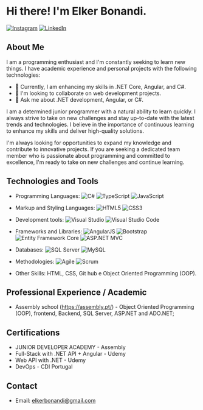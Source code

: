 # Hi there! I'm Elker Bonandi.

[![Instagram](https://img.shields.io/badge/Instagram-%23E4405F.svg?logo=Instagram&logoColor=white)](https://www.instagram.com/elker_bonandi/)
[![LinkedIn](https://img.shields.io/badge/LinkedIn-%230077B5.svg?logo=linkedin&logoColor=white)](https://www.linkedin.com/in/elker-bonandi/)

## About Me

I am a programming enthusiast and I'm constantly seeking to learn new things. I have academic experience and personal projects with the following technologies:

- 🌱 Currently, I am enhancing my skills in .NET Core, Angular, and C#.
- 👯 I'm looking to collaborate on web development projects.
- 💬 Ask me about .NET development, Angular, or C#.

I am a determined junior programmer with a natural ability to learn quickly. I always strive to take on new challenges and stay up-to-date with the latest trends and technologies. I believe in the importance of continuous learning to enhance my skills and deliver high-quality solutions.

I'm always looking for opportunities to expand my knowledge and contribute to innovative projects. If you are seeking a dedicated team member who is passionate about programming and committed to excellence, I'm ready to take on new challenges and continue learning.

## Technologies and Tools

- Programming Languages: 
   ![C#](https://img.shields.io/badge/C%23-%23239120.svg?style=flat&logo=c-sharp&logoColor=white)
   ![TypeScript](https://img.shields.io/badge/TypeScript-%23007ACC.svg?style=flat&logo=typescript&logoColor=white) 
   ![JavaScript](https://img.shields.io/badge/JavaScript-%23F7DF1E.svg?style=flat&logo=javascript&logoColor=black)
   
- Markup and Styling Languages: 
   ![HTML5](https://img.shields.io/badge/HTML5-%23E34F26.svg?style=flat&logo=html5&logoColor=white)
   ![CSS3](https://img.shields.io/badge/CSS3-%231572B6.svg?style=flat&logo=css3&logoColor=white)
   
- Development tools: 
   ![Visual Studio](https://img.shields.io/badge/Visual%20Studio-5C2D91?style=flat&logo=visual%20studio&logoColor=white)
   ![Visual Studio Code](https://img.shields.io/badge/Visual%20Studio%20Code-007ACCstyle=flat&logo=visual%20studio%20code&logoColor=white)
   
- Frameworks and Libraries: 
   ![AngularJS](https://img.shields.io/badge/AngularJS-%23E23237.svg?style=flat&logo=angularjs&logoColor=white)
   ![Bootstrap](https://img.shields.io/badge/Bootstrap-%23563D7C.svg?style=flat&logo=bootstrap&logoColor=white)
   ![Entity Framework Core](https://img.shields.io/badge/Entity%20Framework%20Core-%237FCAAD.svg?style=flat&logo=.net&logoColor=white)
   ![ASP.NET MVC](https://img.shields.io/badge/ASP.NET%20MVC-%235C2D91.svg?style=flat&logo=.net&logoColor=white)
   
- Databases: 
   ![SQL Server](https://img.shields.io/badge/SQL%20Server-%23CC2927.svg?style=flat&logo=microsoft%20sql%20server&logoColor=white)
   ![MySQL](https://img.shields.io/badge/MySQL-%234479A1.svg?style=flat&logo=mysql&logoColor=white)
   
- Methodologies: 
   ![Agile](https://img.shields.io/badge/Agile-%230077B5.svg?style=flat&logo=agile&logoColor=white)
   ![Scrum](https://img.shields.io/badge/Scrum-%23106589.svg?style=flat&logo=scrum&logoColor=white)
   
- Other Skills: 
   HTML, CSS, Git hub e Object Oriented Programming (OOP).

## Professional Experience / Academic

- Assembly school (https://assembly.pt/) - Object Oriented Programming (OOP), frontend, Backend, SQL Server, ASP.NET and ADO.NET;

## Certifications

- JUNIOR DEVELOPER ACADEMY - Assembly
- Full-Stack with .NET API + Angular - Udemy
- Web API with .NET - Udemy
- DevOps - CDI Portugal

## Contact

- Email: elkerbonandi@gmail.com
